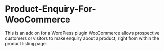 Product-Enquiry-For-WooCommerce
===============================

This is an add on for a WordPress plugin WooCommerce allows prospective customers or visitors to make enquiry about a product, right from within the product listing page.
